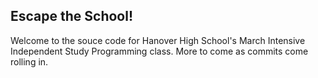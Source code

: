 Escape the School!
------------------
Welcome to the souce code for Hanover High School's March Intensive Independent Study Programming class.
More to come as commits come rolling in.
